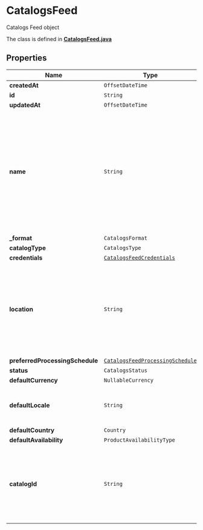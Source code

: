 

# CatalogsFeed

Catalogs Feed object

The class is defined in **[CatalogsFeed.java](../../src/main/java/org/openapitools/model/CatalogsFeed.java)**

## Properties

Name | Type | Description | Notes
------------ | ------------- | ------------- | -------------
**createdAt** | `OffsetDateTime` |  | 
**id** | `String` |  | 
**updatedAt** | `OffsetDateTime` |  | 
**name** | `String` | A human-friendly name associated to a given feed. This value is currently nullable due to historical reasons. It is expected to become non-nullable in the future. | 
**_format** | `CatalogsFormat` |  | 
**catalogType** | `CatalogsType` |  | 
**credentials** | [`CatalogsFeedCredentials`](CatalogsFeedCredentials.md) |  | 
**location** | `String` | The URL where a feed is available for download. This URL is what Pinterest will use to download a feed for processing. | 
**preferredProcessingSchedule** | [`CatalogsFeedProcessingSchedule`](CatalogsFeedProcessingSchedule.md) |  | 
**status** | `CatalogsStatus` |  | 
**defaultCurrency** | `NullableCurrency` |  | 
**defaultLocale** | `String` | The locale used within a feed for product descriptions. | 
**defaultCountry** | `Country` |  | 
**defaultAvailability** | `ProductAvailabilityType` |  | 
**catalogId** | `String` | Catalog id pertaining to the feed. If not provided, feed will use a default catalog based on type. | 


















